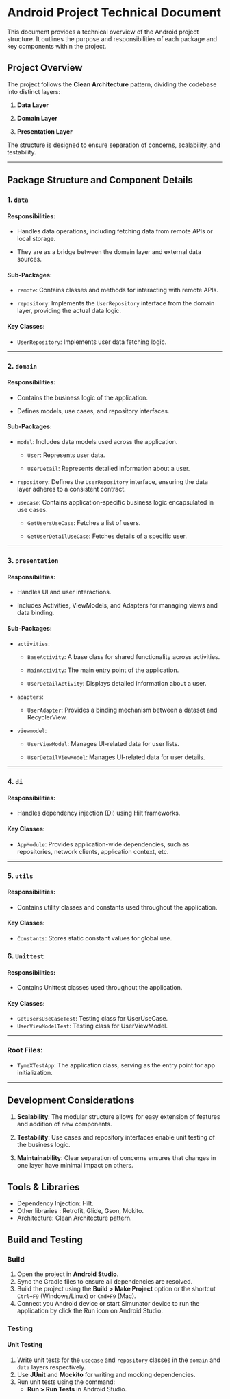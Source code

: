# Android Project Technical Document

This document provides a technical overview of the Android project structure. It outlines the purpose and responsibilities of each package and key components within the project.

## Project Overview

The project follows the **Clean Architecture** pattern, dividing the codebase into distinct layers:

1.  **Data Layer**

2.  **Domain Layer**

3.  **Presentation Layer**


The structure is designed to ensure separation of concerns, scalability, and testability.

----------

## Package Structure and Component Details

### 1. `data`

#### Responsibilities:

-   Handles data operations, including fetching data from remote APIs or local storage.

-   They are as a bridge between the domain layer and external data sources.


#### Sub-Packages:

-   `remote`: Contains classes and methods for interacting with remote APIs.

-   `repository`: Implements the `UserRepository` interface from the domain layer, providing the actual data logic.


#### Key Classes:

-   `UserRepository`: Implements user data fetching logic.


----------

### 2. `domain`

#### Responsibilities:

-   Contains the business logic of the application.

-   Defines models, use cases, and repository interfaces.


#### Sub-Packages:

-   `model`: Includes data models used across the application.

    -   `User`: Represents user data.

    -   `UserDetail`: Represents detailed information about a user.

-   `repository`: Defines the `UserRepository` interface, ensuring the data layer adheres to a consistent contract.

-   `usecase`: Contains application-specific business logic encapsulated in use cases.

    -   `GetUsersUseCase`: Fetches a list of users.

    -   `GetUserDetailUseCase`: Fetches details of a specific user.


----------

### 3. `presentation`

#### Responsibilities:

-   Handles UI and user interactions.

-   Includes Activities, ViewModels, and Adapters for managing views and data binding.


#### Sub-Packages:

-   `activities`:

    -   `BaseActivity`: A base class for shared functionality across activities.

    -   `MainActivity`: The main entry point of the application.

    -   `UserDetailActivity`: Displays detailed information about a user.

-   `adapters`:

    -   `UserAdapter`: Provides a binding mechanism between a dataset and RecyclerView.

-   `viewmodel`:

    -   `UserViewModel`: Manages UI-related data for user lists.

    -   `UserDetailViewModel`: Manages UI-related data for user details.


----------

### 4. `di`

#### Responsibilities:

-   Handles dependency injection (DI) using Hilt frameworks.


#### Key Classes:

-   `AppModule`: Provides application-wide dependencies, such as repositories, network clients, application context, etc.


----------

### 5. `utils`

#### Responsibilities:

-   Contains utility classes and constants used throughout the application.


#### Key Classes:

-   `Constants`: Stores static constant values for global use.

### 6. `Unittest`

#### Responsibilities:

-   Contains Unittest classes used throughout the application.


#### Key Classes:

-   `GetUsersUseCaseTest`: Testing class for UserUseCase.
-   `UserViewModelTest`: Testing class for UserViewModel.


----------

### Root Files:

-   `TymeXTestApp`: The application class, serving as the entry point for app initialization.


----------

## Development Considerations

1.  **Scalability**: The modular structure allows for easy extension of features and addition of new components.

2.  **Testability**: Use cases and repository interfaces enable unit testing of the business logic.

3.  **Maintainability**: Clear separation of concerns ensures that changes in one layer have minimal impact on others.


## Tools & Libraries

-   Dependency Injection: Hilt.
-   Other libraries : Retrofit, Glide, Gson, Mokito.
-   Architecture: Clean Architecture pattern.

## Build and Testing
### Build

1.  Open the project in **Android Studio**.
2.  Sync the Gradle files to ensure all dependencies are resolved.
3.  Build the project using the **Build > Make Project** option or the shortcut `Ctrl+F9` (Windows/Linux) or `Cmd+F9` (Mac).
4.  Connect you Android device or start Simunator device to run the application by click the Run icon on Android Studio.

### Testing
#### Unit Testing
1.  Write unit tests for the `usecase` and `repository` classes in the `domain` and `data` layers respectively.
2.  Use **JUnit** and **Mockito** for writing and mocking dependencies.
3.  Run unit tests using the command:
    -   **Run > Run Tests** in Android Studio. 

